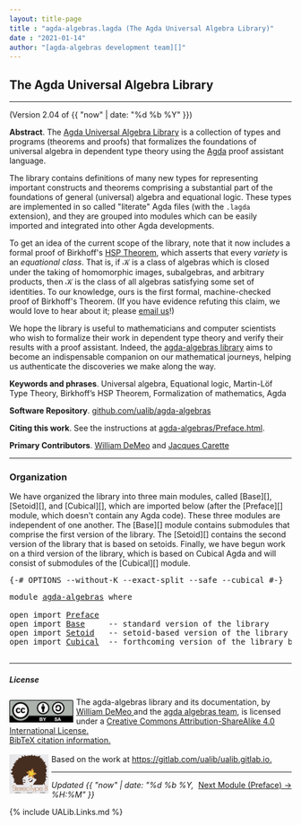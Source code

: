 ```yaml
---
layout: title-page
title : "agda-algebras.lagda (The Agda Universal Algebra Library)"
date : "2021-01-14"
author: "[agda-algebras development team][]"
---
```


<!--

LICENSE:

The software in this file is subject to the GNU General Public License v3.0.

See the LICENSE file at https://gitlhub.com/ualib/agda-universal-algebra/-/blob/master/LICENSE

The text other than software is copyright of the author. It can be
used for scholarly purposes subject to the usual academic conventions
of citation.

* The *.lagda files are not meant to be read by people, but rather to be
  type-checked by the Agda proof assistant and to automatically generate html files
  (which are meant to be read by people).

* This is done with the generate-html file to generate markdown and html files from the
  literate Agda (.lagda) files, and then using jekyll to convert markdown into html.

-->

## The Agda Universal Algebra Library

---------------------------------------------------------------------------------

(Version 2.04 of {{ "now" | date: "%d %b %Y" }})

**Abstract**. The [Agda Universal Algebra Library](https://ualib.github.io/agda-algebras) is a collection of types and programs (theorems and proofs) that formalizes the foundations of universal algebra in dependent type theory using the [Agda](https://wiki.portal.chalmers.se/agda/pmwiki.php) proof assistant language.

The library contains definitions of many new types for representing important constructs and theorems comprising a substantial part of the foundations of general (universal) algebra and equational logic. These types are implemented in so called "literate" Agda files (with the `.lagda` extension), and they are grouped into modules which can be easily imported and integrated into other Agda developments.

To get an idea of the current scope of the library, note that it now includes a formal proof of Birkhoff's [HSP Theorem](https://en.wikipedia.org/wiki/Variety_(universal_algebra)#Birkhoff's_theorem), which asserts that every *variety* is an *equational class*.  That is, if 𝒦 is a class of algebras which is closed under the taking of homomorphic images, subalgebras, and arbitrary products, then 𝒦 is the class of all algebras satisfying some set of identities. To our knowledge, ours is the first formal, machine-checked proof of Birkhoff's Theorem. (If you have evidence refuting this claim, we would love to hear about it; please [email us](mailto:williamdemeo@gmail.com)!)

We hope the library is useful to mathematicians and computer scientists who wish to formalize their work in dependent type theory and verify their results with a proof assistant. Indeed, the [agda-algebras library](https://github.com/ualib/agda-algebras) aims to become an indispensable companion on our mathematical journeys, helping us authenticate the discoveries we make along the way.

**Keywords and phrases**. Universal algebra, Equational logic, Martin-Löf Type Theory, Birkhoff’s HSP Theorem, Formalization of mathematics, Agda

**Software Repository**. [github.com/ualib/agda-algebras](https://github.com/ualib/agda-algebras)

**Citing this work**. See the instructions at [agda-algebras/Preface.html](https://ualib.github.io/agda-algebras/Preface.html#how-to-cite-the-agda-algebras-library).

**Primary Contributors**. [William DeMeo](https://williamdemeo.gitlab.io) and [Jacques Carette](http://www.cas.mcmaster.ca/~carette/)

--------------------------------

### Organization

We have organized the library into three main modules, called [Base][], [Setoid][], and [Cubical][], which are imported below (after the [Preface][] module, which doesn't contain any Agda code).  These three modules are independent of one another.  The [Base][] module contains submodules that comprise the first version of the library.  The [Setoid][] contains the second version of the library that is based on setoids.  Finally, we have begun work on a third version of the library, which is based on Cubical Agda and will consist of submodules of the [Cubical][] module.

<pre class="Agda">
<a id="4046" class="Symbol">{-#</a> <a id="4050" class="Keyword">OPTIONS</a> <a id="4058" class="Pragma">--without-K</a> <a id="4070" class="Pragma">--exact-split</a> <a id="4084" class="Pragma">--safe</a> <a id="4091" class="Pragma">--cubical</a> <a id="4101" class="Symbol">#-}</a>
</pre>
<pre class="Agda">
<a id="4129" class="Keyword">module</a> <a id="4136" href="agda-algebras.html" class="Module">agda-algebras</a> <a id="4150" class="Keyword">where</a>

<a id="4157" class="Keyword">open</a> <a id="4162" class="Keyword">import</a> <a id="4169" href="Preface.html" class="Module">Preface</a>
<a id="4177" class="Keyword">open</a> <a id="4182" class="Keyword">import</a> <a id="4189" href="Base.html" class="Module">Base</a>     <a id="4198" class="Comment">-- standard version of the library</a>
<a id="4233" class="Keyword">open</a> <a id="4238" class="Keyword">import</a> <a id="4245" href="Setoid.html" class="Module">Setoid</a>   <a id="4254" class="Comment">-- setoid-based version of the library</a>
<a id="4293" class="Keyword">open</a> <a id="4298" class="Keyword">import</a> <a id="4305" href="Cubical.html" class="Module">Cubical</a>  <a id="4314" class="Comment">-- forthcoming version of the library based on Cubical Agda</a>

</pre>

------------------------------

##### <a id="license">License</a>

<a rel="license" href="http://creativecommons.org/licenses/by-sa/4.0/">
  <img alt="Creative Commons License" style="border-width:0; float: left; padding:5px 5px 0px 0px" height='40' src="css/by-sa.svg" />
  <!-- <img alt="Creative Commons License" style="border-width:0; float: left; padding:5px 5px 0px 0px" height='40' src="https://i.creativecommons.org/l/by-sa/4.0/88x31.png" /> -->
</a>
<span xmlns:dct="http://purl.org/dc/terms/" property="dct:title">
  The agda-algebras library and its documentation,
</span> by
<a xmlns:cc="http://creativecommons.org/ns#" href="https://williamdemeo.gitlab.io/" property="cc:attributionName" rel="cc:attributionURL">
  William DeMeo
  </a> and the <a href="https://ualib.github.io/agda-algebras/Preface.html#the-agda-algebras-development-team">agda algebras team</a>,
is licensed under a
<a rel="license" href="http://creativecommons.org/licenses/by-sa/4.0/">
  Creative Commons Attribution-ShareAlike 4.0 International License.
</a>
<br />
<a href="https://ualib.github.io/agda-algebras/Preface.html#how-to-cite-the-agda-algebras-library">BibTeX citation information.</a>
<br />
<br />
<a href="https://stereotypeb.gitlab.io"><img alt="stereotypeb" style="border-width:0; float: left; padding:0px 5px 0px 0px;" width='70' src="css/stereotypeb-avatar.png" /></a>
Based on the work at
<a xmlns:dct="http://purl.org/dc/terms/" href="https://gitlab.com/ualib/ualib.gitlab.io" rel="dct:source">
  https://gitlab.com/ualib/ualib.gitlab.io.
</a>

<p></p>

---------------------------------

<span style="float:right;">[Next Module (Preface) →](Preface.html)</span>


<div class="container">
<p>
<i>Updated {{ "now" | date: "%d %b %Y, %H:%M" }}</i>
</p>
</div>


{% include UALib.Links.md %}

